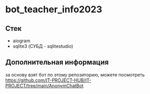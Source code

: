 # bot_teacher_info2023
## Стек
- aiogram
- sqlite3 (СУБД - sqlitestudio)

## Дополнительная информация
за основу взят бот по этому репозиторию, можете посмотреть https://github.com/IT-PROJECT-HUB/IT-PROJECT/tree/main/AnonymChatBot